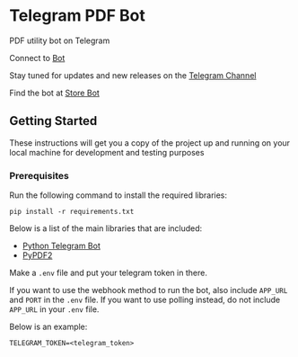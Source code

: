 # Telegram PDF Bot

PDF utility bot on Telegram

Connect to [Bot](https://t.me/pdf2bot)

Stay tuned for updates and new releases on the [Telegram Channel](https://t.me/pdf2botdev)

Find the bot at [Store Bot](https://storebot.me/bot/pdf2bot)

## Getting Started

These instructions will get you a copy of the project up and running on your local machine for development and 
testing purposes

### Prerequisites

Run the following command to install the required libraries:

```
pip install -r requirements.txt
```

Below is a list of the main libraries that are included:

* [Python Telegram Bot](https://github.com/python-telegram-bot/python-telegram-bot)
* [PyPDF2](https://github.com/mstamy2/PyPDF2)

Make a `.env` file and put your telegram token in there. 

If you want to use the webhook method to run the bot, also include `APP_URL` and `PORT` in the `.env` file. If you 
want to use polling instead, do not include `APP_URL` in your `.env` file.

Below is an example:

```
TELEGRAM_TOKEN=<telegram_token>
```